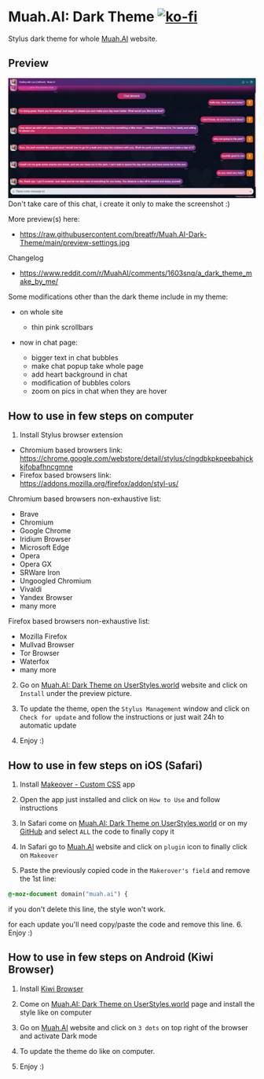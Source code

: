 # Muah.AI: Dark Theme [![ko-fi](https://ko-fi.com/img/githubbutton_sm.svg)](https://ko-fi.com/breatfr)
Stylus dark theme for whole [Muah.AI](https://muah.ai) website.

## Preview
![Preview](https://raw.githubusercontent.com/breatfr/Muah.AI-Dark-Theme/main/preview-chat.jpg)
Don't take care of this chat, i create it only to make the screenshot :)

More preview(s) here:
- https://raw.githubusercontent.com/breatfr/Muah.AI-Dark-Theme/main/preview-settings.jpg

Changelog
- https://www.reddit.com/r/MuahAI/comments/1603snq/a_dark_theme_make_by_me/

Some modifications other than the dark theme include in my theme:

- on whole site
    - thin pink scrollbars

- now in chat page:
    - bigger text in chat bubbles
    - make chat popup take whole page
    - add heart background in chat
    - modification of bubbles colors
    - zoom on pics in chat when they are hover

## How to use in few steps on computer
1. Install Stylus browser extension
- Chromium based browsers link: https://chrome.google.com/webstore/detail/stylus/clngdbkpkpeebahjckkjfobafhncgmne
- Firefox based browsers link: https://addons.mozilla.org/firefox/addon/styl-us/

Chromium based browsers non-exhaustive list:
- Brave
- Chromium
- Google Chrome
- Iridium Browser
- Microsoft Edge
- Opera
- Opera GX
- SRWare Iron
- Ungoogled Chromium
- Vivaldi
- Yandex Browser
- many more

Firefox based browsers non-exhaustive list:
- Mozilla Firefox
- Mullvad Browser
- Tor Browser
- Waterfox
- many more

2. Go on [Muah.AI: Dark Theme on UserStyles.world](https://userstyles.world/style/11713/muah-ai-dark-theme) website and click on `Install` under the preview picture.

3. To update the theme, open the `Stylus Management` window and click on `Check for update` and follow the instructions or just wait 24h to automatic update

4. Enjoy :)

## How to use in few steps on iOS (Safari)
1. Install [Makeover - Custom CSS](https://apps.apple.com/us/app/makeover-custom-css/id1602361167) app

2. Open the app just installed and click on `How to Use` and follow instructions

3. In Safari come on [Muah.AI: Dark Theme on UserStyles.world](https://userstyles.world/style/11713/muah-ai-dark-theme) or on my [GitHub](https://github.com/breatfr/Muah.AI-Dark-Theme/blob/main/muah.ai-dark-theme.css) and select `ALL` the code to finally copy it

4. In Safari go to [Muah.AI](https://muah.ai) website and click on `plugin` icon to finally click on `Makeover`

5. Paste the previously copied code in the `Makerover's field` and remove the 1st line:
```css
@-moz-document domain("muah.ai") {
```
if you don't delete this line, the style won't work.

for each update you'll need copy/paste the code and remove this line.
6. Enjoy :)

## How to use in few steps on Android (Kiwi Browser)
1. Install [Kiwi Browser](https://play.google.com/store/apps/details?id=com.kiwibrowser.browser)

2. Come on [Muah.AI: Dark Theme on UserStyles.world](https://userstyles.world/style/11713/muah-ai-dark-theme) page and install the style like on computer

3. Go on [Muah.AI](https://muah.ai) website and click on `3 dots` on top right of the browser and activate Dark mode

4. To update the theme do like on computer.

5. Enjoy :)
